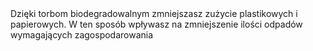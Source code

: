 ---
layout: nothing
categories: Zakupy
tags: tip
body: Dzięki torbom biodegradowalnym zmniejszasz zużycie plastikowych i papierowych. W ten sposób wpływasz na zmniejszenie ilości odpadów wymagających zagospodarowania
---
